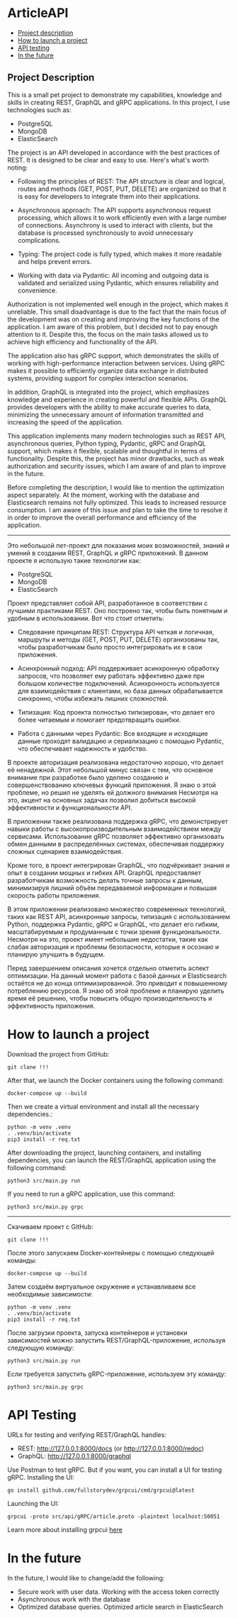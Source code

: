 # ArticleAPI

- [Project description](#project-description)
- [How to launch a project](#how-to-launch-a-project)
- [API testing](#api-testing)
- [In the future](#in-the-future)

## Project Description

This is a small pet project to demonstrate my capabilities, knowledge and skills in creating REST, GraphQL and gRPC applications. In this project, I use technologies such as: 
- PostgreSQL
- MongoDB
- ElasticSearch

The project is an API developed in accordance with the best practices of REST. It is designed to be clear and easy to use. Here's what's worth noting:

- Following the principles of REST: The API structure is clear and logical, routes and methods (GET, POST, PUT, DELETE) are organized so that it is easy for developers to integrate them into their applications.

- Asynchronous approach: The API supports asynchronous request processing, which allows it to work efficiently even with a large number of connections. Asynchrony is used to interact with clients, but the database is processed synchronously to avoid unnecessary complications.

- Typing: The project code is fully typed, which makes it more readable and helps prevent errors.

- Working with data via Pydantic: All incoming and outgoing data is validated and serialized using Pydantic, which ensures reliability and convenience.

Authorization is not implemented well enough in the project, which makes it unreliable. This small disadvantage is due to the fact that the main focus of the development was on creating and improving the key functions of the application. I am aware of this problem, but I decided not to pay enough attention to it. Despite this, the focus on the main tasks allowed us to achieve high efficiency and functionality of the API.

The application also has gRPC support, which demonstrates the skills of working with high-performance interaction between services. Using gRPC makes it possible to efficiently organize data exchange in distributed systems, providing support for complex interaction scenarios.

In addition, GraphQL is integrated into the project, which emphasizes knowledge and experience in creating powerful and flexible APIs. GraphQL provides developers with the ability to make accurate queries to data, minimizing the unnecessary amount of information transmitted and increasing the speed of the application.

This application implements many modern technologies such as REST API, asynchronous queries, Python typing, Pydantic, gRPC and GraphQL support, which makes it flexible, scalable and thoughtful in terms of functionality. Despite this, the project has minor drawbacks, such as weak authorization and security issues, which I am aware of and plan to improve in the future.

Before completing the description, I would like to mention the optimization aspect separately. At the moment, working with the database and Elasticsearch remains not fully optimized. This leads to increased resource consumption. I am aware of this issue and plan to take the time to resolve it in order to improve the overall performance and efficiency of the application.

---
Это небольшой пет-проект для показания моих возможностей, знаний и умений в создании REST, GraphQL и gRPC приложений. В данном проекте я использую такие технологии как: 
- PostgreSQL
- MongoDB
- ElasticSearch

Проект представляет собой API, разработанное в соответствии с лучшими практиками REST. Оно построено так, чтобы быть понятным и удобным в использовании. Вот что стоит отметить:

- Следование принципам REST: Структура API четкая и логичная, маршруты и методы (GET, POST, PUT, DELETE) организованы так, чтобы разработчикам было просто интегрировать их в свои приложения.

- Асинхронный подход: API поддерживает асинхронную обработку запросов, что позволяет ему работать эффективно даже при большом количестве подключений. Асинхронность используется для взаимодействия с клиентами, но база данных обрабатывается синхронно, чтобы избежать лишних сложностей.

- Типизация: Код проекта полностью типизирован, что делает его более читаемым и помогает предотвращать ошибки.

- Работа с данными через Pydantic: Все входящие и исходящие данные проходят валидацию и сериализацию с помощью Pydantic, что обеспечивает надежность и удобство.

В проекте авторизация реализована недостаточно хорошо, что делает её ненадежной. Этот небольшой минус связан с тем, что основное внимание при разработке было уделено созданию и совершенствованию ключевых функций приложения. Я знаю о этой проблеме, но решил не уделять ей должного внимания Несмотря на это, акцент на основных задачах позволил добиться высокой эффективности и функциональности API.

В приложении также реализована поддержка gRPC, что демонстрирует навыки работы с высокопроизводительным взаимодействием между сервисами. Использование gRPC позволяет эффективно организовать обмен данными в распределённых системах, обеспечивая поддержку сложных сценариев взаимодействия.

Кроме того, в проект интегрирован GraphQL, что подчёркивает знания и опыт в создании мощных и гибких API. GraphQL предоставляет разработчикам возможность делать точные запросы к данным, минимизируя лишний объём передаваемой информации и повышая скорость работы приложения.

В этом приложении реализовано множество современных технологий, таких как REST API, асинхронные запросы, типизация с использованием Python, поддержка Pydantic, gRPC и GraphQL, что делает его гибким, масштабируемым и продуманным с точки зрения функциональности. Несмотря на это, проект имеет небольшие недостатки, такие как слабая авторизация и проблемы безопасности, которые я осознаю и планирую улучшить в будущем.

Перед завершением описания хочется отдельно отметить аспект оптимизации. На данный момент работа с базой данных и Elasticsearch остаётся не до конца оптимизированной. Это приводит к повышенному потреблению ресурсов. Я знаю об этой проблеме и планирую уделить время её решению, чтобы повысить общую производительность и эффективность приложения.

# How to launch a project
Download the project from GitHub:

```
git clone !!!
```

After that, we launch the Docker containers using the following command:

```
docker-compose up --build
```

Then we create a virtual environment and install all the necessary dependencies.:

```
python -m venv .venv
. .venv/bin/activate
pip3 install -r req.txt
```

After downloading the project, launching containers, and installing dependencies, you can launch the REST/GraphQL application using the following command:

```
python3 src/main.py run
```

If you need to run a gRPC application, use this command:

```
python3 src/main.py grpc
```
---
Скачиваем проект с GitHub:

```
git clone !!!
```

После этого запускаем Docker-контейнеры с помощью следующей команды:

```
docker-compose up --build
```

Затем создаём виртуальное окружение и устанавливаем все необходимые зависимости:

```
python -m venv .venv
. .venv/bin/activate
pip3 install -r req.txt
```

После загрузки проекта, запуска контейнеров и установки зависимостей можно запустить REST/GraphQL-приложение, используя следующую команду:

```
python3 src/main.py run
```

Если требуется запустить gRPC-приложение, используем эту команду:

```
python3 src/main.py grpc
```

# API Testing
URLs for testing and verifying REST/GraphQL handles:
- REST: http://127.0.0.1:8000/docs (or http://127.0.0.1:8000/redoc)
- GraphQL: http://127.0.0.1:8000/graphql

Use Postman to test gRPC. But if you want, you can install a UI for testing gRPC.
Installing the UI:

```
go install github.com/fullstorydev/grpcui/cmd/grpcui@latest
```

Launching the UI:
```
grpcui -proto src/api/gRPC/article.proto -plaintext localhost:50051
```

Learn more about installing grpcui [here](https://github.com/fullstorydev/grpcui)

# In the future
In the future, I would like to change/add the following:
- Secure work with user data. Working with the access token correctly
- Asynchronous work with the database
- Optimized database queries. Optimized article search in ElasticSearch